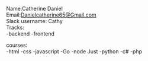 Name:Catherine Daniel <br>
Email:Danielcatherine65@Gmail.com <br>
Slack username: Cathy <br>
Tracks:<br>
-backend
-frontend <br>

courses:<br>
-html
-css
-javascript
-Go
-node Just
-python
-c#
-php<br>
